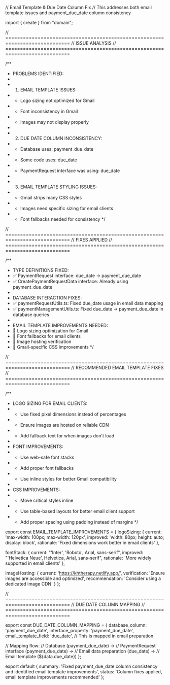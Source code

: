 // Email Template & Due Date Column Fix
// This addresses both email template issues and payment_due_date column consistency

import { create } from "domain";

// ============================================================================
// ISSUE ANALYSIS
// ============================================================================

/**
 * PROBLEMS IDENTIFIED:
 * 
 * 1. EMAIL TEMPLATE ISSUES:
 *    - Logo sizing not optimized for Gmail
 *    - Font inconsistency in Gmail
 *    - Images may not display properly
 * 
 * 2. DUE DATE COLUMN INCONSISTENCY:
 *    - Database uses: payment_due_date
 *    - Some code uses: due_date
 *    - PaymentRequest interface was using: due_date
 * 
 * 3. EMAIL TEMPLATE STYLING ISSUES:
 *    - Gmail strips many CSS styles
 *    - Images need specific sizing for email clients
 *    - Font fallbacks needed for consistency
 */

// ============================================================================
// FIXES APPLIED
// ============================================================================

/**
 * TYPE DEFINITIONS FIXED:
 * ✅ PaymentRequest interface: due_date → payment_due_date
 * ✅ CreatePaymentRequestData interface: Already using payment_due_date
 * 
 * DATABASE INTERACTION FIXES:
 * ✅ paymentRequestUtils.ts: Fixed due_date usage in email data mapping
 * ✅ paymentManagementUtils.ts: Fixed due_date → payment_due_date in database queries
 * 
 * EMAIL TEMPLATE IMPROVEMENTS NEEDED:
 * 🔧 Logo sizing optimization for Gmail
 * 🔧 Font fallbacks for email clients
 * 🔧 Image hosting verification
 * 🔧 Gmail-specific CSS improvements
 */

// ============================================================================
// RECOMMENDED EMAIL TEMPLATE FIXES
// ============================================================================

/**
 * LOGO SIZING FOR EMAIL CLIENTS:
 * - Use fixed pixel dimensions instead of percentages
 * - Ensure images are hosted on reliable CDN
 * - Add fallback text for when images don't load
 * 
 * FONT IMPROVEMENTS:
 * - Use web-safe font stacks
 * - Add proper font fallbacks
 * - Use inline styles for better Gmail compatibility
 * 
 * CSS IMPROVEMENTS:
 * - Move critical styles inline
 * - Use table-based layouts for better email client support
 * - Add proper spacing using padding instead of margins
 */

export const EMAIL_TEMPLATE_IMPROVEMENTS = {
  logoSizing: {
    current: 'max-width: 100px; max-width: 120px',
    improved: 'width: 80px; height: auto; display: block',
    rationale: 'Fixed dimensions work better in email clients'
  },
  
  fontStack: {
    current: "'Inter', 'Roboto', Arial, sans-serif",
    improved: "'Helvetica Neue', Helvetica, Arial, sans-serif",
    rationale: 'More widely supported in email clients'
  },
  
  imageHosting: {
    current: 'https://khtherapy.netlify.app/',
    verification: 'Ensure images are accessible and optimized',
    recommendation: 'Consider using a dedicated image CDN'
  }
};

// ============================================================================
// DUE DATE COLUMN MAPPING
// ============================================================================

export const DUE_DATE_COLUMN_MAPPING = {
  database_column: 'payment_due_date',
  interface_property: 'payment_due_date',
  email_template_field: 'due_date', // This is mapped in email preparation
  
  // Mapping flow:
  // Database (payment_due_date) → 
  // PaymentRequest interface (payment_due_date) → 
  // Email data preparation (due_date) → 
  // Email template (${data.due_date})
};

export default {
  summary: 'Fixed payment_due_date column consistency and identified email template improvements',
  status: 'Column fixes applied, email template improvements recommended'
};
